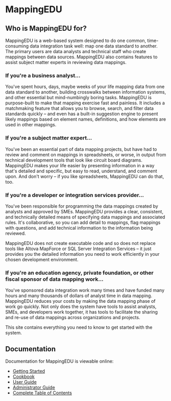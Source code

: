 # MappingEDU

## Who is MappingEDU for?

MappingEDU is a web-based system designed to do one
common, time-consuming data integration task well: map one data standard
to another. The primary users are data analysts and technical staff who
create mappings between data sources. MappingEDU also contains features
to assist subject matter experts in reviewing data mappings.

### If you're a business analyst...

You've spent hours, days, maybe weeks of your life mapping data from one
data standard to another, building crosswalks between information
systems, and other essential but mind-numbingly boring tasks. MappingEDU
is purpose-built to make that mapping exercise fast and painless. It
includes a matchmaking feature that allows you to browse, search, and
filter data standards quickly – and even has a built-in suggestion
engine to present likely mappings based on element names, definitions,
and how elements are used in other mappings.

### If you're a subject matter expert...

You've been an essential part of data mapping projects, but have had to
review and comment on mappings in spreadsheets, or worse, in output from
technical development tools that look like circuit board diagrams.
MappingEDU makes your life easier by presenting information in a way
that's detailed and specific, but easy to read, understand, and comment
upon. And don't worry – if you like spreadsheets, MappingEDU can do
that, too.

### If you're a developer or integration services provider...

You've been responsible for programming the data mappings created by
analysts and approved by SMEs. MappingEDU provides a clear, consistent,
and technically detailed means of specifying data mappings and
associated rules. It's collaborative, so you can add detail to mappings,
flag mappings with questions, and add technical information to the
information being reviewed.

MappingEDU does not create executable code and so does not replace tools
like Altova MapForce or SQL Server Integration Services – it just
provides you the detailed information you need to work efficiently in
your chosen development environment.

### If you're an education agency, private foundation, or other fiscal sponsor of data mapping work...

You've sponsored data integration work many times and have funded many
hours and many thousands of dollars of analyst time in data mapping.
MappingEDU reduces your costs by making the data mapping phase of work
go quickly. Not only does the system have tools to assist analysts,
SMEs, and developers work together, it has tools to facilitate the
sharing and re-use of data mappings across organizations and projects.

This site contains everything you need to know to get started with the
system.

## Documentation

Documentation for MappingEDU is viewable online:

* [Getting Started](getting-started/)
* [Cookbook](cookbook/)
* [User Guide](user-guide/)
* [Administrator Guide](admin-guide)
* [Complete Table of Contents](table-of-contents.md)

